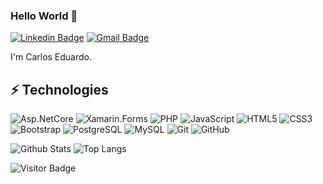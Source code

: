 ### Hello World 👋

[![Linkedin Badge](https://img.shields.io/badge/-CarlosEduardo-blue?style=flat-square&logo=Linkedin&logoColor=white&link=https://www.linkedin.com/in/carlos-eduardo-santos-lima/)](https://www.linkedin.com/in/carlos-eduardo-santos-lima/)
[![Gmail Badge](https://img.shields.io/badge/-csantoslima03@gmail.com-c14438?style=flat-square&logo=Gmail&logoColor=white&link=mailto:csantoslima03@gmail.com)](mailto:csantoslima03@gmail.com)

I'm Carlos Eduardo.

## ⚡ Technologies

![Asp.NetCore](https://img.shields.io/static/v1?label=&message=Asp.NetCore&color=blue)
![Xamarin.Forms](https://img.shields.io/static/v1?label=&message=Xamarin.Forms&color=informational)
![PHP](https://img.shields.io/badge/-PHP-5466b8?style=flat&logo=php&logoColor=white)
![JavaScript](https://img.shields.io/badge/-JavaScript-black?style=flat-square&logo=javascript)
![HTML5](https://img.shields.io/badge/-HTML5-E34F26?style=flat-square&logo=html5&logoColor=white)
![CSS3](https://img.shields.io/badge/-CSS3-1572B6?style=flat-square&logo=css3)
![Bootstrap](https://img.shields.io/badge/-Bootstrap-563D7C?style=flat-square&logo=bootstrap)
![PostgreSQL](https://img.shields.io/badge/-PostgreSQL-336791?style=flat-square&logo=postgresql)
![MySQL](https://img.shields.io/badge/-MySQL-black?style=flat-square&logo=mysql)
![Git](https://img.shields.io/badge/-Git-black?style=flat-square&logo=git)
![GitHub](https://img.shields.io/badge/-GitHub-181717?style=flat-square&logo=github)

![Github Stats](https://github-readme-stats.vercel.app/api?username=cadu12359&count_private=true&show_icons=true&include_all_commits=true)
![Top Langs](https://github-readme-stats.vercel.app/api/top-langs/?username=cadu12359&hide=TeX&layout=compact)

![Visitor Badge](https://visitor-badge.laobi.icu/badge?page_id=cadu12359.cadu12359)
